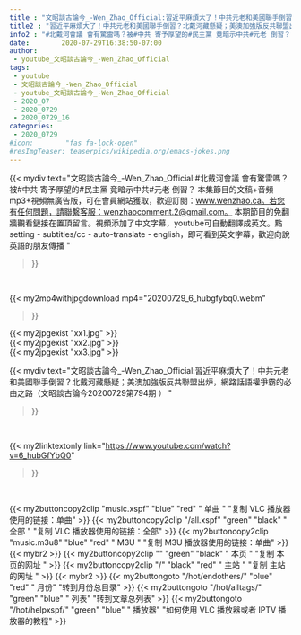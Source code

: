 ```yaml
---
title : "文昭談古論今_-Wen_Zhao_Official:習近平麻煩大了！中共元老和美國聯手倒習？北戴河藏懸疑；美澳加強版反共聯盟出炉，網路話語權爭霸的必由之路（文昭談古論今20200729第794期 ） "
title2 : "習近平麻煩大了！中共元老和美國聯手倒習？北戴河藏懸疑；美澳加強版反共聯盟出炉，網路話語權爭霸的必由之路（文昭談古論今20200729第794期 ） "
info2 : "#北戴河會議 會有驚雷嗎？被#中共 寄予厚望的#民主黨 竟暗示中共#元老 倒習？   本集節目的文稿+音頻mp3+視頻無廣告版，可在會員網站獲取，歡迎訂閱：www.wenzhao.ca。若您有任何問題，請聯繫客服：wenzhaocomment.2@gmail.com。 本期節目的免翻牆觀看鏈接在置頂留言。視頻添加了中文字幕，youtube可自動翻譯成英文。點 setting - subtitles/cc - auto-translate - english，即可看到英文字幕，歡迎向說英語的朋友傳播 "
date:        2020-07-29T16:38:50-07:00
author:
 - youtube_文昭談古論今_-Wen_Zhao_Official
tags:
 - youtube
 - 文昭談古論今_-Wen_Zhao_Official
 - youtube_文昭談古論今_-Wen_Zhao_Official
 - 2020_07
 - 2020_0729
 - 2020_0729_16
categories:
 - 2020_0729
#icon:        "fas fa-lock-open"
#resImgTeaser: teaserpics/wikipedia.org/emacs-jokes.png
---
```


{{< mydiv text="文昭談古論今_-Wen_Zhao_Official:#北戴河會議 會有驚雷嗎？被#中共 寄予厚望的#民主黨 竟暗示中共#元老 倒習？   本集節目的文稿+音頻mp3+視頻無廣告版，可在會員網站獲取，歡迎訂閱：www.wenzhao.ca。若您有任何問題，請聯繫客服：wenzhaocomment.2@gmail.com。 本期節目的免翻牆觀看鏈接在置頂留言。視頻添加了中文字幕，youtube可自動翻譯成英文。點 setting - subtitles/cc - auto-translate - english，即可看到英文字幕，歡迎向說英語的朋友傳播 "
>}}
<br>


{{< my2mp4withjpgdownload mp4="20200729_6_hubgfybq0.webm"
>}}

{{< my2jpgexist "xx1.jpg" >}}<br>
{{< my2jpgexist "xx2.jpg" >}}<br>
{{< my2jpgexist "xx3.jpg" >}}<br>



{{< mydiv text="文昭談古論今_-Wen_Zhao_Official:習近平麻煩大了！中共元老和美國聯手倒習？北戴河藏懸疑；美澳加強版反共聯盟出炉，網路話語權爭霸的必由之路（文昭談古論今20200729第794期 ） "
>}}
<br>

{{< my2linktextonly link="https://www.youtube.com/watch?v=6_hubGfYbQ0"
>}}


<br>

{{< my2buttoncopy2clip "music.xspf"        "blue"   "red"    " 单曲 "  "复制 VLC 播放器使用的链接：单曲" >}} {{< my2buttoncopy2clip "/all.xspf"         "green"  "black"  " 全部 "  "复制 VLC 播放器使用的链接：全部" >}} {{< my2buttoncopy2clip "music.m3u8"        "blue"   "red"    " M3U  "    "复制 M3U 播放器使用的链接：单曲" >}} {{< mybr2 >}} {{< my2buttoncopy2clip ""                  "green"  "black"  " 本页 "    "复制 本页的网址 " >}} {{< my2buttoncopy2clip "/"                 "black"  "red"    " 主站 "    "复制 主站的网址 " >}} {{< mybr2 >}} {{< my2buttongoto      "/hot/endothers/"   "blue"   "red"    " 月份"   "转到月份总目录" >}} {{< my2buttongoto      "/hot/alltags/"     "green"  "blue"   " 列表"   "转到文章总列表" >}} {{< my2buttongoto      "/hot/helpxspf/"    "green"  "blue"   " 播放器" "如何使用 VLC 播放器或者 IPTV 播放器的教程" >}} 

